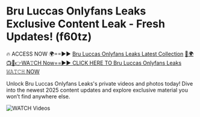 # Bru Luccas Onlyfans Leaks Exclusive Content Leak - Fresh Updates! (f60tz)

🔥 ACCESS NOW 🌍==►► <a href="https://tinyurl.com/3fjeunct" rel="nofollow">Bru Luccas Onlyfans Leaks Latest Collection</a></h3>
[🔴🌍📺📱👉WA𝚃CH Now==►► CLICK HERE TO Bru Luccas Onlyfans Leaks 𝚆𝙰𝚃𝙲𝙷 NOW](https://tinyurl.com/3fjeunct)

Unlock Bru Luccas Onlyfans Leaks's private videos and photos today! Dive into the newest 2025 content updates and explore exclusive material you won’t find anywhere else.


<a href="https://tinyurl.com/3fjeunct" rel="nofollow" data-target="animated-image.originalLink"><img src="https://camo.githubusercontent.com/8a4f000d20f83aca3bf7ec5f350d767afa0574a8a352519fd8cfa583a6f93a33/68747470733a2f2f692e696d6775722e636f6d2f644a486b345a712e676966" alt="WATCH Videos" data-canonical-src="https://i.imgur.com/dJHk4Zq.gif" style="max-width: 100%; display: inline-block;" data-target="animated-image.originalImage"></a>
